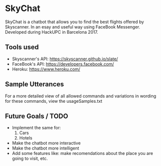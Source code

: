 # SkyChat

SkyChat is a chatbot that allows you to find the best flights offered by Skyscanner. In an esay and useful way using FaceBook Messenger.
Developed during HackUPC in Barcelona 2017. 

## Tools used
- Skyscanner's API: https://skyscanner.github.io/slate/
- FaceBook's API: https://developers.facebook.com/
- Heroku: https://www.heroku.com/


## Sample Utterances
For a more detailed view of all allowed commands and variations in wording for these commands, view the usageSamples.txt


## Future Goals / TODO
- Implement the same for:
    1. Cars
    2. Hotels
- Make the chatbot more interactive
- Make the chatbot more intelligent
- Add some features like: make recomendations about the place you are going to visit, etc.

